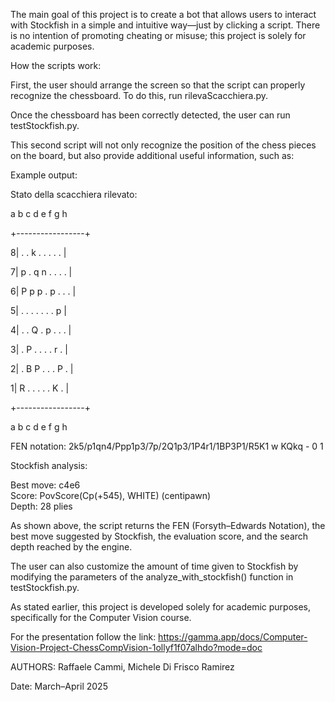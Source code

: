 The main goal of this project is to create a bot that allows users to interact with Stockfish in a simple and intuitive way—just by clicking a script.
There is no intention of promoting cheating or misuse; this project is solely for academic purposes.

How the scripts work:

First, the user should arrange the screen so that the script can properly recognize the chessboard. To do this, run rilevaScacchiera.py.

Once the chessboard has been correctly detected, the user can run testStockfish.py.

This second script will not only recognize the position of the chess pieces on the board, but also provide additional useful information, such as:

Example output:

Stato della scacchiera rilevato: 

  a b c d e f g h
  
 +-----------------+
 
8| . . k . . . . . |

7| p . q n . . . . |

6| P p p . p . . . |

5| . . . . . . . p |

4| . . Q . p . . . |

3| . P . . . . r . |

2| . B P . . . P . |

1| R . . . . . K . |

 +-----------------+
 
  a b c d e f g h
  

FEN notation: 2k5/p1qn4/Ppp1p3/7p/2Q1p3/1P4r1/1BP3P1/R5K1 w KQkq - 0 1

Stockfish analysis:

Best move: c4e6  
Score: PovScore(Cp(+545), WHITE) (centipawn)  
Depth: 28 plies

As shown above, the script returns the FEN (Forsyth–Edwards Notation), the best move suggested by Stockfish, the evaluation score, and the search depth reached by the engine.

The user can also customize the amount of time given to Stockfish by modifying the parameters of the analyze_with_stockfish() function in testStockfish.py.

As stated earlier, this project is developed solely for academic purposes, specifically for the Computer Vision course.

For the presentation follow the link:
https://gamma.app/docs/Computer-Vision-Project-ChessCompVision-1ollyf1f07alhdo?mode=doc

AUTHORS: Raffaele Cammi, Michele Di Frisco Ramirez

Date: March–April 2025

